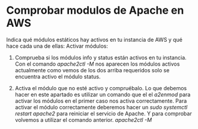 # Comprobar modulos de Apache en AWS 
Indica qué módulos estáticos hay activos en tu instancia de AWS y qué hace cada una de ellas:
Activar módulos:
1. Comprueba si los módulos info y status están activos en tu instancia.  
Con el comando *apache2ctl -M* nos aparecen los módulos activos actualmente como vemos de los dos arriba requeridos solo se encuentra activo el módulo status.

2. Activa el módulo que no esté activo y compruébalo.
Lo que debemos hacer en este apartado es utilizar un comando que el el *a2enmod* para activar los módulos en el primer caso nos activa correctamente. Para activar el módulo correctamente deberemos hacer un *sudo systemctl restart apache2* para reiniciar el servicio de Apache. Y para comprobar volvemos a utilizar el comando anterior. *apache2ctl -M*